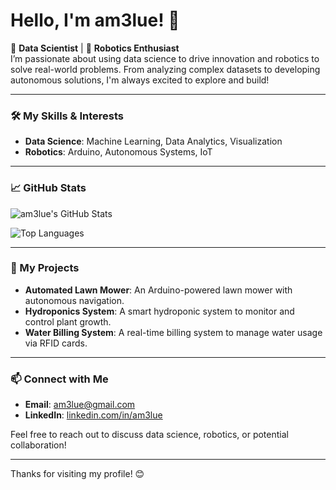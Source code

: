 # Hello, I'm am3lue! 👋

🔹 **Data Scientist** | 🤖 **Robotics Enthusiast**  
I’m passionate about using data science to drive innovation and robotics to solve real-world problems. From analyzing complex datasets to developing autonomous solutions, I'm always excited to explore and build!

---

### 🛠️ My Skills & Interests
- **Data Science**: Machine Learning, Data Analytics, Visualization
- **Robotics**: Arduino, Autonomous Systems, IoT

---

### 📈 GitHub Stats
![am3lue's GitHub Stats](https://github-readme-stats.vercel.app/api?username=am3lue&show_icons=true&theme=algolia&locale=en)

![Top Languages](https://github-readme-stats.vercel.app/api/top-langs/?username=am3lue&layout=compact&theme=algolia)

---

### 🚀 My Projects
- **Automated Lawn Mower**: An Arduino-powered lawn mower with autonomous navigation.
- **Hydroponics System**: A smart hydroponic system to monitor and control plant growth.
- **Water Billing System**: A real-time billing system to manage water usage via RFID cards.

---

### 📫 Connect with Me
- **Email**: [am3lue@gmail.com](mailto:am3lue@gmail.com)
- **LinkedIn**: [linkedin.com/in/am3lue](#)

Feel free to reach out to discuss data science, robotics, or potential collaboration!

---

Thanks for visiting my profile! 😊
